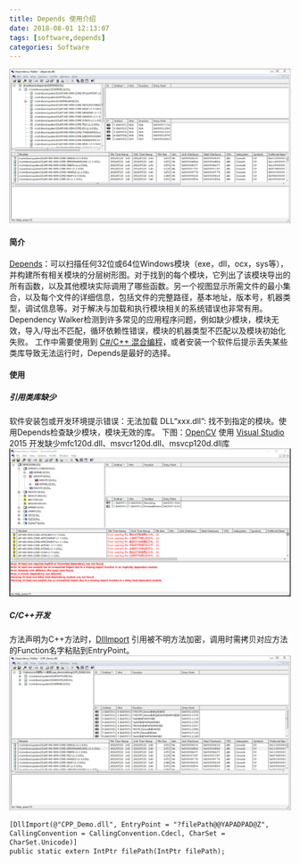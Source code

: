 ```yaml
---
title: Depends 使用介绍
date: 2018-08-01 12:13:07
tags: [software,depends]
categories: Software
---
```

<img src="https://raw.githubusercontent.com/Sadness96/sadness96.github.io/master/images/blog/software-Depends/depends.jpg"/>

<!-- more -->
#### 简介
[Depends](http://www.dependencywalker.com/)：可以扫描任何32位或64位Windows模块（exe，dll，ocx，sys等），并构建所有相关模块的分层树形图。对于找到的每个模块，它列出了该模块导出的所有函数，以及其他模块实际调用了哪些函数。另一个视图显示所需文件的最小集合，以及每个文件的详细信息，包括文件的完整路径，基本地址，版本号，机器类型，调试信息等。对于解决与加载和执行模块相关的系统错误也非常有用。Dependency Walker检测到许多常见的应用程序问题，例如缺少模块，模块无效，导入/导出不匹配，循环依赖性错误，模块的机器类型不匹配以及模块初始化失败。
工作中需要使用到 [C#/C++ 混合编程](/blog/2018/08/01/cpp-HybridCSharp/)，或者安装一个软件后提示丢失某些类库导致无法运行时，Depends是最好的选择。
#### 使用
##### 引用类库缺少
软件安装包或开发环境提示错误：无法加载 DLL“xxx.dll”: 找不到指定的模块。使用Depends检查缺少模块，模块无效的库。
下图：[OpenCV](https://opencv.org/) 使用 [Visual Studio](https://visualstudio.microsoft.com/zh-hans/downloads/) 2015 开发缺少mfc120d.dll、msvcr120d.dll、msvcp120d.dll库
<img src="https://raw.githubusercontent.com/Sadness96/sadness96.github.io/master/images/blog/software-Depends/LackDLL.png"/>

##### C/C++开发
方法声明为C++方法时，[DllImport](https://docs.microsoft.com/en-us/dotnet/api/system.runtime.interopservices.dllimportattribute?redirectedfrom=MSDN&view=netframework-4.8) 引用被不明方法加密，调用时需拷贝对应方法的Function名字粘贴到EntryPoint。
<img src="https://raw.githubusercontent.com/Sadness96/sadness96.github.io/master/images/blog/software-Depends/C-CPP.jpg"/>

``` CSharp
[DllImport(@"CPP_Demo.dll", EntryPoint = "?filePath@@YAPADPAD@Z", CallingConvention = CallingConvention.Cdecl, CharSet = CharSet.Unicode)]
public static extern IntPtr filePath(IntPtr filePath);
```